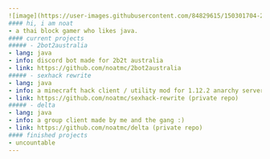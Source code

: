 ```yaml
---
![image](https://user-images.githubusercontent.com/84829615/150301704-2656605f-a38b-4557-a0e9-cdb9eca10442.png)
#### hi, i am noat
- a thai block gamer who likes java.
#### current projects
##### - 2bot2australia
- lang: java
- info: discord bot made for 2b2t australia
- link: https://github.com/noatmc/2bot2australia
##### - sexhack rewrite
- lang: java
- info: a minecraft hack client / utility mod for 1.12.2 anarchy servers
- link: https://github.com/noatmc/sexhack-rewrite (private repo)
##### - delta
- lang: java
- info: a group client made by me and the gang :)
- link: https://github.com/noatmc/delta (private repo)
#### finished projects
- uncountable
---
```

